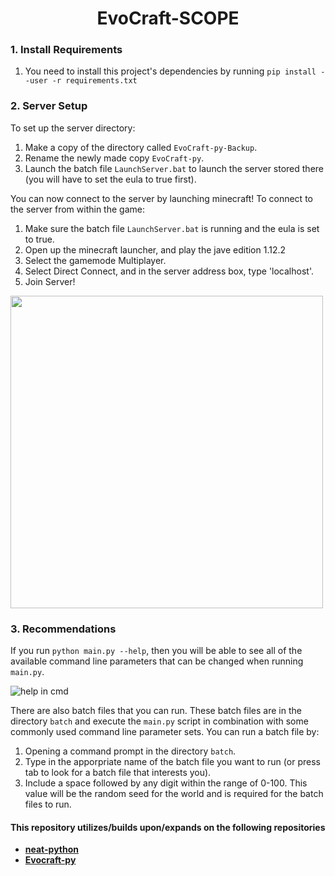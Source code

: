 <div align="center">    
 
<!--- DO NOT FORGET TO REMOVE ALL THE COMMENTS -->  
  
# EvoCraft-SCOPE  
 
<!--- RIGHT HERE THERE NEEDS TO BE SOME SORT OF "INTRODUCTION" OR SHORT EXPLANATION OF WHAT THIS REPOSITORY IS (LIKE MOST OF THE OTHER REPOS DO) --> 
 
<!--- DO NOT FORGET TO SITE THE TWO SOURCES -->  
<!--- IS THIS WHERE THE SOURCES NEED TO BE SITED? OR SHOULD IT BE SOMEWHERE ELSE? -->
<!--- RIGHT NOW JUST THE LINKS ARE HERE. NEEDS TO CITED IT BETTER. -->  

</div>

<!--- THE BATCH FILE TAKES AWAY THE NEED -->
### 1. Install Requirements
<!--- AFTER LAYOUT AND TEXT IS MORE OR LESS PLACED, FIND WAY TO MAKE LOOK CLEANER BY INDENTING  --> 

1. You need to install this project's dependencies by running `pip install --user -r requirements.txt`

<!--- CONSIDER COMBINING #1 AND #2 INTO ONE HEADING AREA -->

### 2. Server Setup
To set up  the server directory:
1. Make a copy of the directory called `EvoCraft-py-Backup`.
2. Rename the newly made copy `EvoCraft-py`.
3. Launch the batch file `LaunchServer.bat` to launch the server stored there (you will have to set the eula to true first).

You can now connect to the server by launching minecraft!
To connect to the server from within the game:
1. Make sure the batch file `LaunchServer.bat` is running and the eula is set to true.
2. Open up the minecraft launcher, and play the jave edition 1.12.2
3. Select the gamemode Multiplayer.
4. Select Direct Connect, and in the server address box, type 'localhost'.
5. Join Server!

<!--- ANOTHER PICTURE THAT NEEDS TO BE RECONSIDERED -->
<img src="https://user-images.githubusercontent.com/100097809/171940906-a4be83fd-0825-4cdf-b339-01d8810a1b01.png" width="500">
<!--- THINK OF A BETTER NAME FOR THIS HEADING -->

### 3. Recommendations
If you run `python main.py --help`, then you will be able to see all of the available command line parameters that can be changed when running `main.py`.

<!--- RECONSIDER IMAGE HERE. -->
![help in cmd](https://user-images.githubusercontent.com/100097809/171904819-f48e61f5-7746-47da-b94f-db2d100d32bc.png)

There are also batch files that you can run. These batch files are in the directory `batch` and execute the `main.py` script in combination with some commonly used command line parameter sets. 
You can run a batch file by:
1. Opening a command prompt in the directory `batch`.
2. Type in the apporpriate name of the batch file you want to run (or press tab to look for a batch file that interests you).
3. Include a space followed by any digit within the range of 0-100. This value will be the random seed for the world and is required for the batch files to run. 
<!--- CHECK AGAIN IF THE RANGE OF RANDOM SEEDS IS 0-100 AND IF THAT IS INCLUSIVE/EXCLUSIVE --> 

<!--- ASK IF THERE SHOULD BE ANY MENTION OF THE PYTESTS IN HERE. -->

<!--- NEED BETTER WAY TO WORD THIS SECTION -->
#### This repository utilizes/builds upon/expands on the following repositories
- [**neat-python**](https://github.com/CodeReclaimers/neat-python)
- [**Evocraft-py**](https://github.com/real-itu/Evocraft-py)
